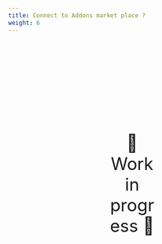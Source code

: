 ```yaml
---
title: Connect to Addons market place ?
weight: 6
---
```

<div style="text-align: center; font-size:2.5em;margin: 200px;">🚧 Work in progress 🚧</div>